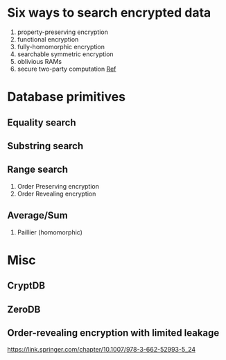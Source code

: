 
# Six ways to search encrypted data
1. property-preserving encryption
2. functional encryption
3. fully-homomorphic encryption
4. searchable symmetric encryption
5. oblivious RAMs
6. secure two-party computation
[Ref](https://cloudcrypto.wordpress.com/)

# Database primitives
## Equality search

## Substring search

## Range search

1. Order Preserving encryption
2. Order Revealing encryption

## Average/Sum 

1. Paillier (homomorphic)

# Misc

## CryptDB

## ZeroDB

## Order-revealing encryption with limited leakage

https://link.springer.com/chapter/10.1007/978-3-662-52993-5_24
